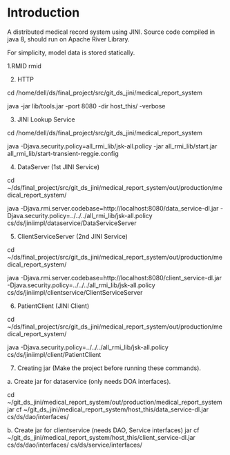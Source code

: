  Introduction
 ============
 A distributed medical record system using JINI. Source code compiled in java 8, should run on Apache River Library.
 
 For simplicity, model data is stored statically.
 
 
 1.RMID
 rmid
 
 2. HTTP

cd /home/dell/ds/final_project/src/git_ds_jini/medical_report_system 

java -jar lib/tools.jar -port 8080 -dir host_this/ -verbose

3. JINI Lookup Service

cd /home/dell/ds/final_project/src/git_ds_jini/medical_report_system 

java -Djava.security.policy=all_rmi_lib/jsk-all.policy -jar all_rmi_lib/start.jar all_rmi_lib/start-transient-reggie.config

4. DataServer (1st JINI Service)

cd ~/ds/final_project/src/git_ds_jini/medical_report_system/out/production/medical_report_system/

java -Djava.rmi.server.codebase=http://localhost:8080/data_service-dl.jar -Djava.security.policy=../../../all_rmi_lib/jsk-all.policy cs/ds/jiniimpl/dataservice/DataServiceServer

5. ClientServiceServer (2nd JINI Service)

cd ~/ds/final_project/src/git_ds_jini/medical_report_system/out/production/medical_report_system/

java -Djava.rmi.server.codebase=http://localhost:8080/client_service-dl.jar -Djava.security.policy=../../../all_rmi_lib/jsk-all.policy cs/ds/jiniimpl/clientservice/ClientServiceServer

6. PatientClient (JINI Client)

cd ~/ds/final_project/src/git_ds_jini/medical_report_system/out/production/medical_report_system/

java -Djava.security.policy=../../../all_rmi_lib/jsk-all.policy cs/ds/jiniimpl/client/PatientClient

7. Creating jar (Make the project before running these commands).

a. Create jar for dataservice (only needs DOA interfaces).

cd ~/git_ds_jini/medical_report_system/out/production/medical_report_system
jar cf ~/git_ds_jini/medical_report_system/host_this/data_service-dl.jar cs/ds/dao/interfaces/

b. Create jar for clientservice (needs DAO, Service interfaces)
jar cf ~/git_ds_jini/medical_report_system/host_this/client_service-dl.jar cs/ds/dao/interfaces/ cs/ds/service/interfaces/



